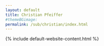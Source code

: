 ```yaml
---
layout: default
title: Christian Pfeiffer
#themeBGimage: 
permalink: /sub/christian/index.html
---
```

{% include default-website-content.html %}
